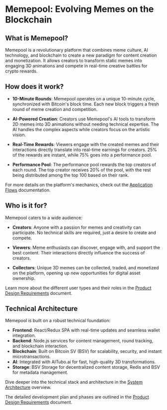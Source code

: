# Memepool: Evolving Memes on the Blockchain

## What is Memepool?

Memepool is a revolutionary platform that combines meme culture, AI technology, and blockchain to create a new paradigm for content creation and monetization. It allows creators to transform static memes into engaging 3D animations and compete in real-time creative battles for crypto rewards.

## How does it work?

- **10-Minute Rounds**: Memepool operates on a unique 10-minute cycle, synchronized with Bitcoin's block time. Each new block triggers a fresh round of meme creation and competition.

- **AI-Powered Creation**: Creators use Memepool's AI tools to transform 2D memes into 3D animations without needing technical expertise. The AI handles the complex aspects while creators focus on the artistic vision.

- **Real-Time Rewards**: Viewers engage with the created memes and their interactions directly translate into real-time earnings for creators. 25% of the rewards are instant, while 75% goes into a performance pool.

- **Performance Pool**: The performance pool rewards the top creators of each round. The top creator receives 20% of the pool, with the rest being distributed among the top 100 based on their rank.

For more details on the platform's mechanics, check out the [Application Flows](docs/appflow.md) documentation.

## Who is it for?

Memepool caters to a wide audience:

- **Creators**: Anyone with a passion for memes and creativity can participate. No technical skills are required, just a desire to create and compete.

- **Viewers**: Meme enthusiasts can discover, engage with, and support the best content. Their interactions directly influence the success of creators.

- **Collectors**: Unique 3D memes can be collected, traded, and monetized on the platform, opening up new opportunities for digital asset ownership.

Learn more about the different user types and their roles in the [Product Design Requirements](docs/pdr.md) document.

## Technical Architecture

Memepool is built on a robust technical foundation:

- **Frontend**: React/Redux SPA with real-time updates and seamless wallet integration.
- **Backend**: Node.js services for content management, round tracking, and blockchain interaction.
- **Blockchain**: Built on Bitcoin SV (BSV) for scalability, security, and instant microtransactions.
- **AI**: Integrated with AITubo.ai for fast, high-quality 3D transformations.
- **Storage**: BSV Storage for decentralized content storage, Redis and BSV for metadata management.

Dive deeper into the technical stack and architecture in the [System Architecture](docs/architecture.md) overview.

The detailed development plan and phases are outlined in the [Product Design Requirements](docs/pdr.md) document.
